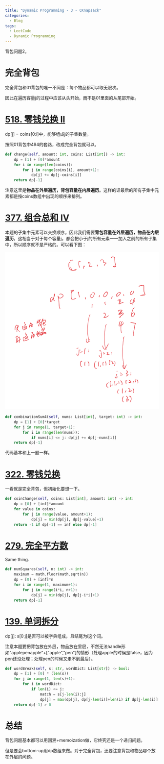 ```yaml
---
title: "Dynamic Programming - 3 - CKnapsack"
categories:
  - Blog
tags:
  - LeetCode
  - Dynamic Programming
---
```


背包问题2。

# 完全背包

完全背包和01背包的唯一不同是：每个物品都可以取无限次。

因此在遍历容量j的过程中应该从头开始，而不是01里面的从尾部开始。

# [518. 零钱兑换 II](https://leetcode-cn.com/problems/coin-change-2/)

dp[j] = coins[0:i]中，能够组成j的子集数量。

按照01背包中494的套路，改成完全背包就可以。

```python
def change(self, amount: int, coins: List[int]) -> int:
    dp = [1] + [0]*amount
    for i in range(len(coins)):
        for j in range(coins[i], amount+1):
            dp[j] += dp[j-coins[i]]
    return dp[-1]
```

注意这里是**物品在外层遍历，背包容量在内层遍历**。这样的话最后的所有子集中元素都是按coins数组中出现的顺序来排列。

# [377. 组合总和 Ⅳ](https://leetcode-cn.com/problems/combination-sum-iv/)

本题的子集中元素可以交换顺序，因此我们需要**背包容量在外层遍历，物品在内层遍历**，这相当于对于每个容量j，都会把小于j的所有元素一一加入之前的所有子集中，所以顺序就不是严格的。可以看下图：

![377](/assets/dp/377.png)

```python
def combinationSum4(self, nums: List[int], target: int) -> int:
    dp = [1] + [0]*target
    for j in range(1, target+1):
        for i in range(len(nums)):
            if nums[i] <= j: dp[j] += dp[j-nums[i]]
    return dp[-1]
```

代码基本和上一题一样。

# [322. 零钱兑换](https://leetcode-cn.com/problems/coin-change/)

一看就是完全背包，但初始化要想一下。

```python
def coinChange(self, coins: List[int], amount: int) -> int:
    dp = [0] + [inf]*amount
    for value in coins:
        for j in range(value, amount+1):
            dp[j] = min(dp[j], dp[j-value]+1)
    return -1 if dp[-1] == inf else dp[-1]
```

# [279. 完全平方数](https://leetcode-cn.com/problems/perfect-squares/)

Same thing.

```python
def numSquares(self, n: int) -> int:
    maximum = math.floor(math.sqrt(n))
    dp = [0] + [inf]*n
    for i in range(1, maximum+1):
        for j in range(i*i, n+1):
            dp[j] = min(dp[j], dp[j-i*i]+1)
    return dp[-1]
```

# [139. 单词拆分](https://leetcode-cn.com/problems/word-break/)

dp[j]: s[0:j]是否可以被字典组成，且结尾为i这个词。

注意本题要把背包放在外层，物品放在里层，不然无法handle形如"applepenapple"+["apple","pen"]的情形（处理apple的时候是false，因为pen还没处理；处理pen的时候又走不到最后）。

```python
def wordBreak(self, s: str, wordDict: List[str]) -> bool:
    dp = [1] + [0] * (len(s))
    for j in range(1, len(s)+1):
        for i in wordDict:
            if len(i) <= j:
                match = s[j-len(i):j]
                dp[j] = max(dp[j], dp[j-len(i)]+len(i) if dp[j-len(i)] and match == i else 0)
    return dp[-1] > 0
```

# 总结

背包问题基本都可以用回溯+memoization做，它终究还是一个递归问题。

但是要会bottom-up用dp数组来做。对于完全背包，还要注意背包和物品哪个放在外层的问题。
